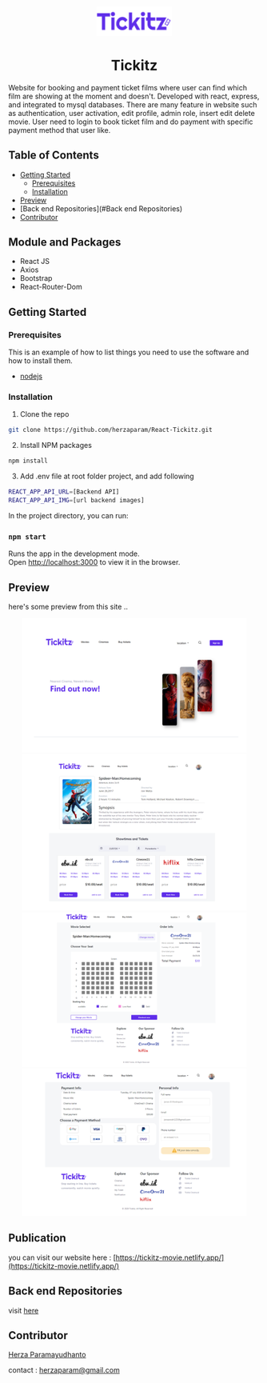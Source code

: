 <p align="center">
  <img width="150" src="https://github.com/herzaparam/React-Tickitz/blob/main/src/assets/image/Tickitz%201.png" alt="Tickitz logo">
</p>
<h1 align="center">Tickitz</h1>

Website for booking and payment ticket films where user can find which film are showing at the moment and doesn't. Developed with react, express, and integrated to mysql databases. There are many feature in website such as authentication, user activation, edit profile, admin role, insert edit delete movie. User need to login to book ticket film and do payment with specific payment method that user like.

## Table of Contents

* [Getting Started](#getting-started)
  * [Prerequisites](#prerequisites)
  * [Installation](#installation)
* [Preview](#preview)
* [Back end Repositories](#Back end Repositories)
* [Contributor](#Contributor)

## Module and Packages
- React JS
- Axios
- Bootstrap
- React-Router-Dom

## Getting Started

### Prerequisites

This is an example of how to list things you need to use the software and how to install them.

* [nodejs](https://nodejs.org/en/download/)


### Installation

1. Clone the repo
```sh
git clone https://github.com/herzaparam/React-Tickitz.git
```
2. Install NPM packages
```sh
npm install
```
3. Add .env file at root folder project, and add following
```sh
REACT_APP_API_URL=[Backend API]
REACT_APP_API_IMG=[url backend images]
```

In the project directory, you can run:
### `npm start`

Runs the app in the development mode.\
Open [http://localhost:3000](http://localhost:3000) to view it in the browser.

## Preview
here's some preview from this site ..
<div align="center">
  <img width="450" src="https://github.com/herzaparam/React-Tickitz/blob/main/src/assets/image/home.png" alt="Home page">
  <img width="450" src="https://github.com/herzaparam/React-Tickitz/blob/main/src/assets/image/movie%20details.png" alt="Movie Details Page">
  <img width="450" src="https://github.com/herzaparam/React-Tickitz/blob/main/src/assets/image/order.png" alt="Order Page">
  <img width="450" src="https://github.com/herzaparam/React-Tickitz/blob/main/src/assets/image/payment.png" alt="Payment Page">
</div>

## Publication
you can visit our website here : [https://tickitz-movie.netlify.app/](https://tickitz-movie.netlify.app/)

## Back end Repositories
visit [here](https://github.com/herzaparam/back-end-intermediate.git)

## Contributor
[Herza Paramayudhanto](https://github.com/herzaparam)

contact :
herzaparam@gmail.com



